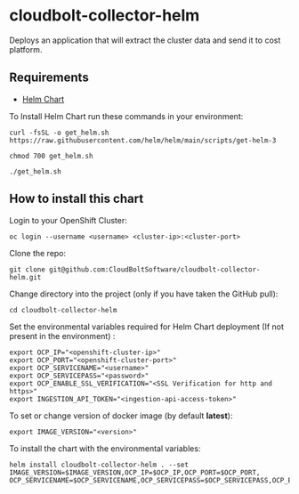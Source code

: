 # cloudbolt-collector-helm

Deploys an application that will extract the cluster data and send it to cost platform.

## Requirements
- [Helm Chart](https://helm.sh/docs/)

To Install Helm Chart run these commands in your environment:
```console
curl -fsSL -o get_helm.sh https://raw.githubusercontent.com/helm/helm/main/scripts/get-helm-3
```
```console
chmod 700 get_helm.sh
```
```console
./get_helm.sh
```


## How to install this chart
Login to your OpenShift Cluster:

```console
oc login --username <username> <cluster-ip>:<cluster-port>
```
Clone the repo:

```console
git clone git@github.com:CloudBoltSoftware/cloudbolt-collector-helm.git
```

Change directory into the project (only if you have taken the GitHub pull):

```console
cd cloudbolt-collector-helm
```
Set the environmental variables required for Helm Chart deployment (If not present in the environment) :

```console
export OCP_IP="<openshift-cluster-ip>"
export OCP_PORT="<openshift-cluster-port>"
export OCP_SERVICENAME="<username>"
export OCP_SERVICEPASS="<password>"
export OCP_ENABLE_SSL_VERIFICATION="<SSL Verification for http and https>"
export INGESTION_API_TOKEN="<ingestion-api-access-token>"
```
To set or change version of docker image (by default **latest**):
```console
export IMAGE_VERSION="<version>"
```

To install the chart with the environmental variables:

```console
helm install cloudbolt-collector-helm . --set IMAGE_VERSION=$IMAGE_VERSION,OCP_IP=$OCP_IP,OCP_PORT=$OCP_PORT,
OCP_SERVICENAME=$OCP_SERVICENAME,OCP_SERVICEPASS=$OCP_SERVICEPASS,OCP_ENABLE_SSL_VERIFICATION=$OCP_ENABLE_SSL_VERIFICATION,INGESTION_API_TOKEN=$INGESTION_API_TOKEN
```
